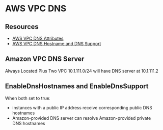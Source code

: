 # AWS VPC DNS

## Resources

- [AWS VPC DNS Attributes](https://docs.aws.amazon.com/vpc/latest/userguide/vpc-dns.html)
- [AWS VPC DNS Hostname and DNS Support](https://docs.aws.amazon.com/vpc/latest/userguide/vpc-dns.html#vpc-dns-support)

## Amazon VPC DNS Server

Always Located Plus Two
VPC 10.1.111.0/24 will have DNS server at 10.1.111.2

## EnableDnsHostnames and EnableDnsSupport

When both set to true:

- instances with a public IP address receive corresponding public DNS hostnames
- Amazon-provided DNS server can resolve Amazon-provided private DNS hostnames
